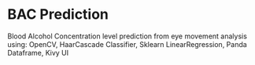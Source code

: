 # BAC Prediction
Blood Alcohol Concentration level prediction from eye movement analysis using:
OpenCV,
HaarCascade Classifier,
Sklearn LinearRegression,
Panda Dataframe,
Kivy UI

